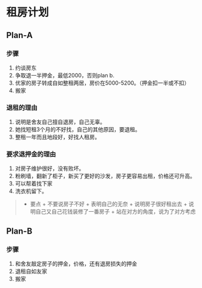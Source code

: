 # 租房计划

## Plan-A

### 步骤
1. 约谈房东
2. 争取退一半押金，最低2000，否则plan b.
3. 优家的房子转成自如整租两居，房价在5000-5200。（押金扣一半或不扣）
4. 搬家

### 退租的理由
1. 说明是舍友自己擅自退房，自己无辜。
2. 她找短租3个月的不好找，自己的其他原因，要退租。
3. 整租一年而且地段好，好找人租房。

### 要求退押金的理由
1. 对房子维护很好，没有败坏。
2. 粉刷墙，翻新了柜子，新买了更好的沙发，房子更容易出租，价格还可升高。
3. 可以帮着找下家
4. 洗衣机留下。
> - 要点
     + 不要说房子不好
     + 表明自己的无奈
     + 说明房子很好租出去
     + 说明自己又自己花钱装修了一番房子
     + 站在对方的角度，说为了对方考虑

## Plan-B

### 步骤
1. 和舍友敲定房子的押金，价格，还有退房损失的押金
2. 退租自如友家
3. 搬家
